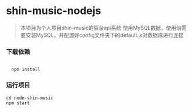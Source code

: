 # shin-music-nodejs

> 本项目为个人项目shin-music的后台api系统
> 使用MySQL数据，使用前需要安装MySQL，并配置好config文件夹下的default.js对数据库进行连接

### 下载依赖
<code>
  npm install
</code>


### 运行项目
```
cd node-shin-music
npm start
```
  

